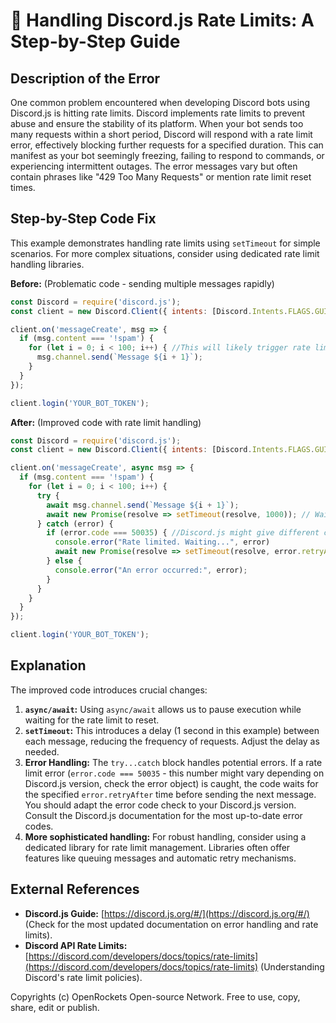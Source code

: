 # 🐞 Handling Discord.js Rate Limits: A Step-by-Step Guide


## Description of the Error

One common problem encountered when developing Discord bots using Discord.js is hitting rate limits.  Discord implements rate limits to prevent abuse and ensure the stability of its platform.  When your bot sends too many requests within a short period, Discord will respond with a rate limit error, effectively blocking further requests for a specified duration.  This can manifest as your bot seemingly freezing, failing to respond to commands, or experiencing intermittent outages.  The error messages vary but often contain phrases like "429 Too Many Requests" or mention rate limit reset times.

## Step-by-Step Code Fix

This example demonstrates handling rate limits using `setTimeout` for simple scenarios. For more complex situations, consider using dedicated rate limit handling libraries.

**Before:** (Problematic code - sending multiple messages rapidly)

```javascript
const Discord = require('discord.js');
const client = new Discord.Client({ intents: [Discord.Intents.FLAGS.GUILDS, Discord.Intents.FLAGS.GUILD_MESSAGES] });

client.on('messageCreate', msg => {
  if (msg.content === '!spam') {
    for (let i = 0; i < 100; i++) { //This will likely trigger rate limits
      msg.channel.send(`Message ${i + 1}`);
    }
  }
});

client.login('YOUR_BOT_TOKEN');
```

**After:** (Improved code with rate limit handling)

```javascript
const Discord = require('discord.js');
const client = new Discord.Client({ intents: [Discord.Intents.FLAGS.GUILDS, Discord.Intents.FLAGS.GUILD_MESSAGES] });

client.on('messageCreate', async msg => {
  if (msg.content === '!spam') {
    for (let i = 0; i < 100; i++) {
      try {
        await msg.channel.send(`Message ${i + 1}`);
        await new Promise(resolve => setTimeout(resolve, 1000)); // Wait 1 second between messages
      } catch (error) {
        if (error.code === 50035) { //Discord.js might give different codes for rate limits
          console.error("Rate limited. Waiting...", error)
          await new Promise(resolve => setTimeout(resolve, error.retryAfter * 1000)); //Wait for the specified time
        } else {
          console.error("An error occurred:", error);
        }
      }
    }
  }
});

client.login('YOUR_BOT_TOKEN');
```

## Explanation

The improved code introduces crucial changes:

1. **`async/await`:** Using `async/await` allows us to pause execution while waiting for the rate limit to reset.
2. **`setTimeout`:**  This introduces a delay (1 second in this example) between each message, reducing the frequency of requests. Adjust the delay as needed.
3. **Error Handling:** The `try...catch` block handles potential errors. If a rate limit error (`error.code === 50035` - this number might vary depending on Discord.js version, check the error object) is caught, the code waits for the specified `error.retryAfter` time before sending the next message.  You should adapt the error code check to your Discord.js version.  Consult the Discord.js documentation for the most up-to-date error codes.
4. **More sophisticated handling:** For robust handling, consider using a dedicated library for rate limit management. Libraries often offer features like queuing messages and automatic retry mechanisms.


## External References

* **Discord.js Guide:** [https://discord.js.org/#/](https://discord.js.org/#/)  (Check for the most updated documentation on error handling and rate limits).
* **Discord API Rate Limits:** [https://discord.com/developers/docs/topics/rate-limits](https://discord.com/developers/docs/topics/rate-limits) (Understanding Discord's rate limit policies).


Copyrights (c) OpenRockets Open-source Network. Free to use, copy, share, edit or publish.

